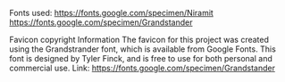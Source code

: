 


Fonts used:
https://fonts.google.com/specimen/Niramit
https://fonts.google.com/specimen/Grandstander


Favicon copyright Information
The favicon for this project was created using the Grandstrander font, which is available from Google Fonts. This font is designed by Tyler Finck, and is free to use for both personal and commercial use.
Link: https://fonts.google.com/specimen/Grandstander

